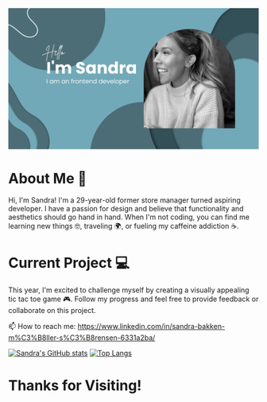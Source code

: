 <img src="https://github.com/Sandrajasmin/Sandrajasmin/blob/main/header.png" alt="banner that says Sarah hart Landolt - software developer, artist, designer">

# About Me 🧑

Hi, I'm Sandra! I'm a 29-year-old former store manager turned aspiring developer. I have a passion for design and believe that functionality and aesthetics should go hand in hand. When I'm not coding, you can find me learning new things 🤓, traveling 🌍, or fueling my caffeine addiction ☕.

# Current Project 💻

This year, I'm excited to challenge myself by creating a visually appealing tic tac toe game 🎮. Follow my progress and feel free to provide feedback or collaborate on this project.

📫 How to reach me: https://www.linkedin.com/in/sandra-bakken-m%C3%B8ller-s%C3%B8rensen-6331a2ba/

[![Sandra's GitHub stats](https://github-readme-stats.vercel.app/api?username=Sandrajasmin)](https://github.com/Sandrajasmin/github-readme-stats)
[![Top Langs](https://github-readme-stats.vercel.app/api/top-langs/?username=Sandrajasmin)](https://github.com/SandraJasmin/github-readme-stats)

# Thanks for Visiting! 

<!--
**Sandrajasmin/Sandrajasmin** is a ✨ _special_ ✨ repository because its `README.md` (this file) appears on your GitHub profile.

Here are some ideas to get you started:
-->

